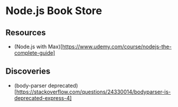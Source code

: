 # Node.js Book Store

## Resources
- (Node.js with Max)[https://www.udemy.com/course/nodejs-the-complete-guide]

## Discoveries
- (body-parser deprecated)[https://stackoverflow.com/questions/24330014/bodyparser-is-deprecated-express-4]